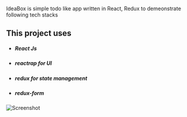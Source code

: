 IdeaBox is simple todo like app written in React, Redux to demeonstrate following tech stacks


## This project uses

* ##### React Js
* ##### reactrap for UI
* ##### redux for state management
* ##### redux-form 

![Screenshot](https://octodex.github.com/images/yaktocat.png)